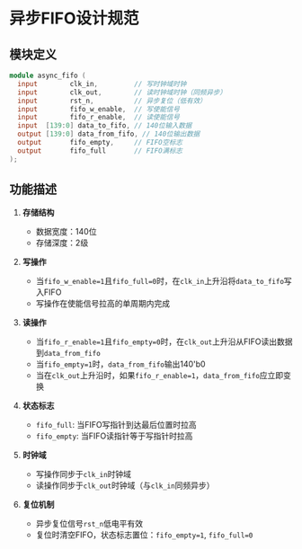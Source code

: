 # 异步FIFO设计规范

## 模块定义
```verilog
module async_fifo (
  input        clk_in,         // 写时钟域时钟
  input        clk_out,        // 读时钟域时钟（同频异步）
  input        rst_n,          // 异步复位（低有效）
  input        fifo_w_enable,  // 写使能信号
  input        fifo_r_enable,  // 读使能信号
  input  [139:0] data_to_fifo, // 140位输入数据
  output [139:0] data_from_fifo, // 140位输出数据
  output       fifo_empty,     // FIFO空标志
  output       fifo_full       // FIFO满标志
);
```

## 功能描述
1. **存储结构**
   - 数据宽度：140位
   - 存储深度：2级

2. **写操作**
   - 当`fifo_w_enable=1`且`fifo_full=0`时，在`clk_in`上升沿将`data_to_fifo`写入FIFO
   - 写操作在使能信号拉高的单周期内完成

3. **读操作**
   - 当`fifo_r_enable=1`且`fifo_empty=0`时，在`clk_out`上升沿从FIFO读出数据到`data_from_fifo`
   - 当`fifo_empty=1`时，`data_from_fifo`输出140'b0
   - 当在`clk_out`上升沿时，如果`fifo_r_enable=1`，`data_from_fifo`应立即变换

4. **状态标志**
   - `fifo_full`: 当FIFO写指针到达最后位置时拉高
   - `fifo_empty`: 当FIFO读指针等于写指针时拉高

5. **时钟域**
   - 写操作同步于`clk_in`时钟域
   - 读操作同步于`clk_out`时钟域（与`clk_in`同频异步）

6. **复位机制**
   - 异步复位信号`rst_n`低电平有效
   - 复位时清空FIFO，状态标志置位：`fifo_empty=1`, `fifo_full=0`
